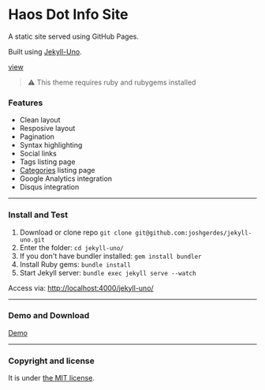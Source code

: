 # Haos Dot Info Site

A static site served using GitHub Pages.

Built using [Jekyll-Uno](https://github.com/joshgerdes/jekyll-uno).

[view][site]

> :warning:
  This theme requires ruby and rubygems installed

### Features

* Clean layout
* Resposive layout
* Pagination
* Syntax highlighting
* Social links
* Tags listing page
* [Categories][catagories] listing page
* Google Analytics integration
* Disqus integration

---

### Install and Test

1. Download or clone repo `git clone git@github.com:joshgerdes/jekyll-uno.git`
2. Enter the folder: `cd jekyll-uno/`
3. If you don't have bundler installed: `gem install bundler`
3. Install Ruby gems: `bundle install`
4. Start Jekyll server: `bundle exec jekyll serve --watch`

Access via: [http://localhost:4000/jekyll-uno/](http://localhost:4000/jekyll-uno/)

---

### Demo and Download

[Demo](https://entropyhaos.github.io/jekyll-uno/)

---

### Copyright and license

It is under [the MIT license](/LICENSE).

[site]: https://entropyhaos.github.io/haos_dot_info_site/
[catagories]: https://entropyhaos.github.io/haos_dot_info_site/catagories/